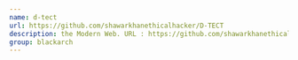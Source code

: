 ```yaml
---
name: d-tect
url: https://github.com/shawarkhanethicalhacker/D-TECT
description: the Modern Web. URL : https://github.com/shawarkhanethicalhacker/D-TECT Groups : blackarch blackarch-scanner blackarch-recon blackarch-webapp
group: blackarch
---
```

